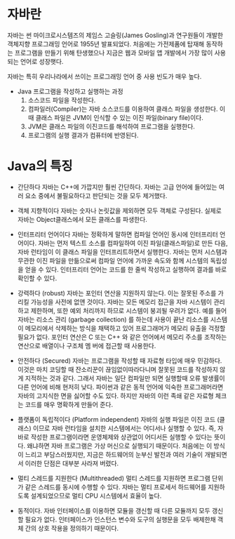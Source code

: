 # 자바란
자바는 썬 마이크로시스템즈의 제임스 고슬링(James Gosling)과 연구원들이 개발한 객체지향 프로그래밍 언어로 1955년 발표되었다.
처음에는 가전제품에 탑재해 동작하는 프로그램을 만들기 위해 탄생했으나 지금은 웹과 모바일 앱 개발에서 가장 많이 사용되는 언어로 성장햇다.

자바는 특히 우리나라에서 쓰이는 프로그래밍 언어 중 사용 빈도가 매우 높다. 
- Java 프로그램을 작성하고 실행하는 과정
	1. 소스코드 파일을 작성한다.
	2. 컴파일러(Compiler)는 자바 소스코드를 이용하여 클래스 파일을 생성한다.
		이때 클래스 파일은 JVM이 인식할 수 있는 이진 파일(binary file)이다.
	3. JVM은 클래스 파일의 이진코드를 해석하여 프로그램을 실행한다.
	4. 프로그램의 실행 결과가 컴퓨터에 반영된다.
# Java의 특징
- 간단하다
	자바는 C++에 가깝지만 훨씬 간단하다. 자바는 고급 언어에 들어있는 여러 요소 중에서 불필요하다고 판단되는 것을 모두 제거했다.
- 객체 지향적이다
	자바는 숫자나 논릿값을 제외하면 모두 객체로 구성된다. 실제로 자바는 Object클래스에서 모든 클래스를 파생한다.
- 인터프리터 언어이다
	자바는 정확하게 말하면 컴파일 언어인 동시에 인터프리터 언어이다. 자바는 먼저 텍스트 소스를 컴파일하여 이진 파일(클래스파일)로 만든 다음, 자바 런타임이 이 클래스 파일을 인터프리트하면서 실행한다. 자바는 먼저 시스템과 무관한 이진 파일을 만듦으로써 컴파일 언어에 가까운 속도와 함께 시스템의 독립성을 얻을 수 있다.
	인터프리터 언어는 코드를 한 줄씩 작성하고 실행하여 결과를 바로 확인할 수 있다.
- 강력하다 (robust)
	자바는 포인터 연산을 지원하지 않는다. 이는 잘못된 주소를 가리킬 가능성을 사전에 없앤 것이다. 자바는 모든 메모리 접근을 자바 시스템이 관리하고 제한하며, 또한 예외 처리까지 하므로 시스템이 붕괴될 우려가 없다. 예를 들어 자바는 리소스 관리 (garbage collection) 를 하는데 사용이 끝난 리소스를 시스템이 메모리에서 삭제하는 방식을 채택하고 있어 프로그래머가 메모리 유출을 걱정할 필요가 없다.
	포인터 연산은 C 또는 C++ 와 같은 언어에서 메모리 주소를 조작하는 연산으로 배열이나 구조체 멤
	버에 접근할 때 사용한다.
- 안전하다 (Secured)
	자바는 프로그램을 작성할 때 자료형 타입에 매우 민감하다. 이것은 마치 코딩할 때 잔소리꾼이 끊임없이따라다니며 잘못된 코드를 작성하지 않게 지적하는 것과 같다. 그래서 자바는 일단 컴파일만 되면 실행할때 오류 발생률이 다른 언어에 비해 현저히 낮다. 파이썬과 같은 동적 언어에 익숙한 프로그래머라면 자바의 고지식한 면을 싫어할 수도 있다. 하지만 자바의 이런 족쇄 같은 자료형 체크는 코드를 매우 명확하게 만들어 준다.

- 플랫폼이 독립적이다 (Platform independent)
	자바의 실행 파일은 이진 코드 (클래스) 이므로 자바 런타임을 설치한 시스템에서는 어디서나 실행할 수 있다. 즉, 자바로 작성한 프로그램이라면 운영체제와 상관없이 어디서든 실행할 수 있다는 뜻이다. 왜냐하면 자바 프로그램은 가상 머신으로 실행되기 때문이다. 처음에는 이 방식이 느리고 부담스러웠지만, 지금은 하드웨어의 눈부신 발전과 여러 기술이 개발되면서 이러한 단점은 대부분 사라져 버렸다.
- 멀티 스레드를 지원한다 (Multithreaded)
	멀티 스레드를 지원하면 프로그램 단위가 같은 스레드를 동시에 수행할 수 있다. 자바는 멀티 프로세서 하드웨어를 지원하도록 설계되었으므로 멀티 CPU 시스템에서 효율이 높다.
- 동적이다.
	자바 인터페이스를 이용하면 모듈을 갱신할 때 다른 모듈까지 모두 갱신할 필요가 없다. 
	인터페이스가 인스턴스 변수와 도구의 실행문을 모두 배제한채 객체 간의 상호 작용을 정의하기 때문이다.
